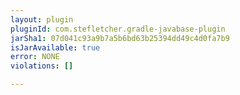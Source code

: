 ```yaml
---
layout: plugin
pluginId: com.stefletcher.gradle-javabase-plugin
jarSha1: 07d041c93a9b7a5b6bd63b25394dd49c4d0fa7b9
isJarAvailable: true
error: NONE
violations: []

---
```


